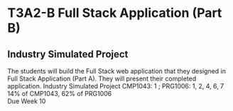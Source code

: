 # T3A2-B Full Stack Application (Part B)
## Industry Simulated Project
The students will build the Full Stack web application that they designed in Full Stack Application (Part A). They will present their completed application.	Industry Simulated Project	CMP1043: 1 ; PRG1006: 1, 2, 4, 6, 7	14% of CMP1043, 62% of PRG1006	
Due Week 10
